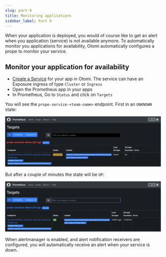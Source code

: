 ```yaml
---
slug: part-9
title: Monitoring applications
sidebar_label: Part 9
---
```


When your application is deployed, you would of course like to get an alert when you application (service) is not available anymore. To automatically monitor you applications for availability, Otomi automatically configures a prope to monitor your service.

## Monitor your application for availability

- [Create a Service](part-5) for your app in Otomi. The service can have an Exposure ingress of type `Cluster` or `Ingress`
- Open the Prometheus app in your apps
- In Prometheus, Go to `Status` and click on `Targets`

You will see the `prope-service-<team-name>` endpoint. First in an `UNKNOWN` state:

![kubecfg](../../img/target-unknown.png)

But after a couple of minutes the state will be `UP`:

![kubecfg](../../img/target-up.png)

When alertmanager is enabled, and alert notification receivers are configured, you will automatically receive an alert when your service is down.